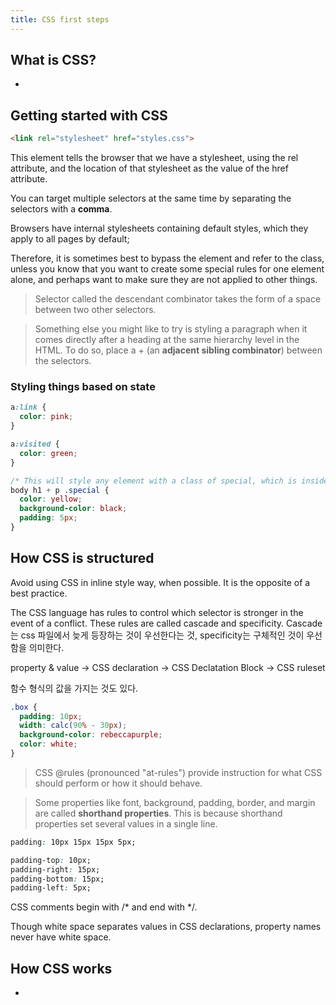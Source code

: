 ```yaml
---
title: CSS first steps
---
```


## What is CSS?

-

## Getting started with CSS

```html
<link rel="stylesheet" href="styles.css">
```

This <link> element tells the browser that we have a stylesheet, using the rel attribute, and the location of that stylesheet as the value of the href attribute.

You can target multiple selectors at the same time by separating the selectors with a **comma**. 

Browsers have internal stylesheets containing default styles, which they apply to all pages by default;

Therefore, it is sometimes best to bypass the element and refer to the class, unless you know that you want to create some special rules for one element alone, and perhaps want to make sure they are not applied to other things.

> Selector called the descendant combinator takes the form of a space between two other selectors.

> Something else you might like to try is styling a paragraph when it comes directly after a heading at the same hierarchy level in the HTML. To do so, place a + (an **adjacent sibling combinator**) between the selectors.

### Styling things based on state

```css
a:link {
  color: pink;
}

a:visited {
  color: green;
}

/* This will style any element with a class of special, which is inside a <p>, which comes just after an <h1>, which is inside a <body>. Phew! */
body h1 + p .special {
  color: yellow;
  background-color: black;
  padding: 5px;
}
```

## How CSS is structured

Avoid using CSS in inline style way, when possible. It is the opposite of a best practice.

The CSS language has rules to control which selector is stronger in the event of a conflict. These rules are called cascade and specificity. Cascade는 css 파일에서 늦게 등장하는 것이 우선한다는 것, specificity는 구체적인 것이 우선함을 의미한다. 

property & value -> CSS declaration -> CSS Declatation Block -> CSS ruleset

함수 형식의 값을 가지는 것도 있다.

```css
.box {
  padding: 10px;
  width: calc(90% - 30px);
  background-color: rebeccapurple;
  color: white;
}
```

> CSS @rules (pronounced "at-rules") provide instruction for what CSS should perform or how it should behave.

> Some properties like font, background, padding, border, and margin are called **shorthand properties**. This is because shorthand properties set several values in a single line.

```css
padding: 10px 15px 15px 5px;

padding-top: 10px;
padding-right: 15px;
padding-bottom: 15px;
padding-left: 5px;
```

CSS comments begin with /* and end with */.

Though white space separates values in CSS declarations, property names never have white space.

## How CSS works

-
